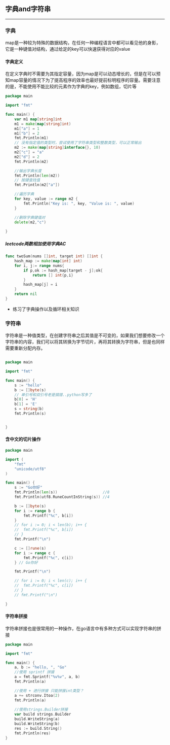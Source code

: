 ## 字典and字符串
--------------
### 字典
map是一种较为特殊的数据结构，在任何一种编程语言中都可以看见他的身影，它是一种键值对结构，通过给定的key可以快速获得对应的value

#### 字典定义
在定义字典时不需要为其指定容量，因为map是可以动态增长的，但是在可以预知map容量的情况下为了提高程序的效率也最好提前标明程序的容量。需要注意的是，不能使用不能比较的元素作为字典的key，例如数组，切片等


```go
package main

import "fmt"

func main() {
	var m1 map[string]int
	m1 = make(map[string]int)
	m1["a"] = 1
	m1["b"] = 2
	fmt.Println(m1)
    // 没有指定值的类型时，尝试使用了字符串类型和整数类型，可以正常输出
	m2 := make(map[string]interface{}, 10)
	m2["c"] = "a"
	m2["d"] = 2
	fmt.Println(m2)

    //输出字典长度
	fmt.Println(len(m2))
	// 按键查找值
	fmt.Println(m2["a"])

	//遍历字典
	for key, value := range m2 {
		fmt.Println("Key is: ", key, "Value is: ", value)
	}

    //删除字典键值对
    delete(m2,"c")
    
}

```

##### leetcode两数相加使用字典AC
```go
func twoSum(nums []int, target int) []int {
    hash_map := make(map[int] int)
    for i, j:= range nums{
        if p,ok := hash_map[target - j];ok{
            return [] int{p,i}
        }
        hash_map[j] = i  
    }
    return nil
}

```
* 练习了字典操作以及循环相关知识


### 字符串
字符串是一种值类型，在创建字符串之后其值是不可变的，如果我们想要修改一个字符串的内容，我们可以将其转换为字节切片，再将其转换为字符串，但是也同样需要重新分配内存。

```go

package main

import "fmt"

func main() {
	s := "hello"
	b := []byte(s)
	// 单引号和双引号老是搞错..python写多了
	b[0] = 'H'
	b[1] = 'E'
	s = string(b)
	fmt.Println(s)


}

```
####  含中文的切片操作

```go
package main

import (
	"fmt"
	"unicode/utf8"
)

func main() {
	s := "Go你好"
	fmt.Println(len(s))                    //8
	fmt.Println(utf8.RuneCountInString(s)) //4

	b := []byte(s)
	for i := range b {
		fmt.Printf("%c", b[i])
	}
	// for i := 0; i < len(b); i++ {
	// 	fmt.Printf("%c", b[i])
	// }
	fmt.Printf("\n")

	c := []rune(s)
	for i := range c {
		fmt.Printf("%c", c[i])
	} // Go你好

	fmt.Printf("\n")

	// for i := 0; i < len(c); i++ {
	// 	fmt.Printf("%c", c[i])
	// }
	// fmt.Printf("\n")

}

```

#### 字符串拼接

字符串拼接也是很常用的一种操作，在go语言中有多种方式可以实现字符串的拼接

```go
package main

import "fmt"

func main() {
	a, b := "hello, ", "Go"
	//使用 sprintf 拼接
	a = fmt.Sprintf("%v%v", a, b)
	fmt.Println(a)

    //使用 + 进行拼接 只能拼接int类型？
    a += strconv.Itoa(2)
	fmt.Println(a)
    
    //使用strings.Builder拼接
    var build strings.Builder
	build.WriteString(a)
	build.WriteString(b)
	res := build.String()
	fmt.Println(res)
}

```

